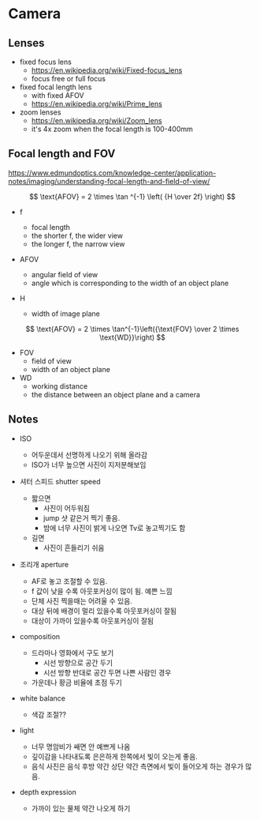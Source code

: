 # Camera



## Lenses

- fixed focus lens
  - https://en.wikipedia.org/wiki/Fixed-focus_lens
  - focus free or full focus
- fixed focal length lens
  - with fixed AFOV
  - https://en.wikipedia.org/wiki/Prime_lens
- zoom lenses
  - https://en.wikipedia.org/wiki/Zoom_lens
  - it's 4x zoom when the focal length is 100-400mm



## Focal length and FOV

https://www.edmundoptics.com/knowledge-center/application-notes/imaging/understanding-focal-length-and-field-of-view/

$$
\text{AFOV} = 2 \times \tan ^{-1} \left( {H \over 2f} \right)
$$

- f
  - focal length
  - the shorter f, the wider view
  - the longer f, the narrow view
- AFOV
  - angular field of view
  - angle which is corresponding to the width of an object plane

- H
  - width of image plane


$$
\text{AFOV} = 2 \times \tan^{-1}\left({\text{FOV} \over 2 \times \text{WD}}\right)
$$



- FOV
  - field of view
  - width of an object plane
- WD
  - working distance
  - the distance between an object plane and a camera





## Notes

- ISO
  - 어두운데서 선명하게 나오기 위해 올라감
  - ISO가 너무 높으면 사진이 지저분해보임

- 셔터 스피드 shutter speed
  - 짧으면
    - 사진이 어두워짐
    - jump 샷 같은거 찍기 좋음.
    - 밤에 너무 사진이 밝게 나오면 Tv로 놓고찍기도 함
  - 길면
    - 사진이 흔들리기 쉬움

- 조리개 aperture
  - AF로 놓고 조절할 수 있음.
  - f 값이 낮을 수록 아웃포커싱이 많이 됨. 예쁜 느낌
  - 단체 사진 찍을때는 어려울 수 있음.
  - 대상 뒤에 배경이 멀리 있을수록 아웃포커싱이 잘됨
  - 대상이 가까이 있을수록 아웃포커싱이 잘됨

- composition
  - 드라마나 영화에서 구도 보기
    - 시선 방향으로 공간 두기
    - 시선 방향 반대로 공간 두면 나쁜 사람인 경우
  - 가운데나 황금 비율에 초점 두기

- white balance
  - 색감 조절??

- light
  - 너무 명암비가 쌔면 안 예쁘게 나옴
  - 깊이감을 나타내도록 은은하게 한쪽에서 빛이 오는게 좋음.
  - 음식 사진은 음식 후방 약간 상단 약간 측면에서 빛이 들어오게 하는 경우가 많음.

- depth expression
  - 가까이 있는 물체 약간 나오게 하기
